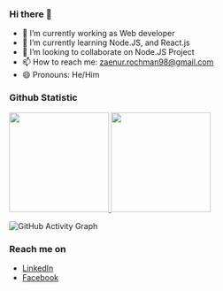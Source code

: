 ### Hi there 👋

- 🔭 I’m currently working as Web developer
- 🌱 I’m currently learning Node.JS, and React.js
- 👯 I’m looking to collaborate on Node.JS Project
- 📫 How to reach me: zaenur.rochman98@gmail.com
- 😄 Pronouns: He/Him


### Github Statistic
<p align="left">
<a href="https://github.com/rochman25">
  <img height="180em" src="https://github-readme-stats-eight-theta.vercel.app/api?username=rochman25&show_icons=true&theme=algolia&include_all_commits=true&count_private=true"/>
  <img height="180em" src="https://github-readme-stats-eight-theta.vercel.app/api/top-langs/?username=rochman25&layout=compact&langs_count=8&theme=algolia"/>
</a>
</p>

![GitHub Activity Graph](https://activity-graph.herokuapp.com/graph?username=rochman25)

### Reach me on
- <a href="https://www.linkedin.com/in/zaenurrochman-0b9356167/">LinkedIn</a>
- <a href="https://www.facebook.com/zaenur.rochman/">Facebook</a>
